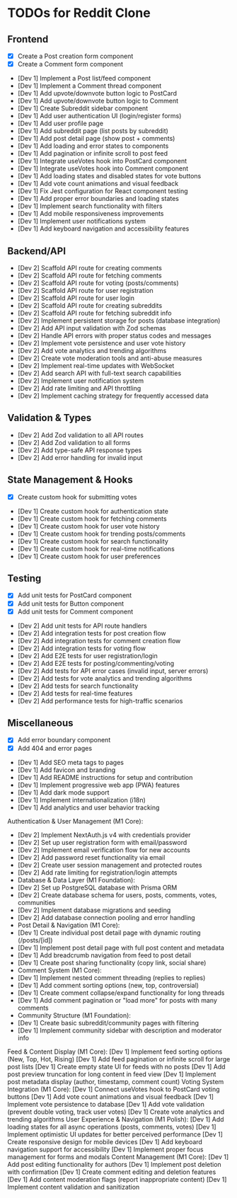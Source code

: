 # TODOs for Reddit Clone

## Frontend
- [x] Create a Post creation form component
- [x] Create a Comment form component
- [Dev 1] Implement a Post list/feed component
- [Dev 1] Implement a Comment thread component
- [Dev 1] Add upvote/downvote button logic to PostCard
- [Dev 1] Add upvote/downvote button logic to Comment
- [Dev 1] Create Subreddit sidebar component
- [Dev 1] Add user authentication UI (login/register forms)
- [Dev 1] Add user profile page
- [Dev 1] Add subreddit page (list posts by subreddit)
- [Dev 1] Add post detail page (show post + comments)
- [Dev 1] Add loading and error states to components
- [Dev 1] Add pagination or infinite scroll to post feed
- [Dev 1] Integrate useVotes hook into PostCard component
- [Dev 1] Integrate useVotes hook into Comment component
- [Dev 1] Add loading states and disabled states for vote buttons
- [Dev 1] Add vote count animations and visual feedback
- [Dev 1] Fix Jest configuration for React component testing
- [Dev 1] Add proper error boundaries and loading states
- [Dev 1] Implement search functionality with filters
- [Dev 1] Add mobile responsiveness improvements
- [Dev 1] Implement user notifications system
- [Dev 1] Add keyboard navigation and accessibility features

## Backend/API
- [Dev 2] Scaffold API route for creating comments
- [Dev 2] Scaffold API route for fetching comments
- [Dev 2] Scaffold API route for voting (posts/comments)
- [Dev 2] Scaffold API route for user registration
- [Dev 2] Scaffold API route for user login
- [Dev 2] Scaffold API route for creating subreddits
- [Dev 2] Scaffold API route for fetching subreddit info
- [Dev 2] Implement persistent storage for posts (database integration)
- [Dev 2] Add API input validation with Zod schemas
- [Dev 2] Handle API errors with proper status codes and messages
- [Dev 2] Implement vote persistence and user vote history
- [Dev 2] Add vote analytics and trending algorithms
- [Dev 2] Create vote moderation tools and anti-abuse measures
- [Dev 2] Implement real-time updates with WebSocket
- [Dev 2] Add search API with full-text search capabilities
- [Dev 2] Implement user notification system
- [Dev 2] Add rate limiting and API throttling
- [Dev 2] Implement caching strategy for frequently accessed data

## Validation & Types
- [Dev 2] Add Zod validation to all API routes
- [Dev 2] Add Zod validation to all forms
- [Dev 2] Add type-safe API response types
- [Dev 2] Add error handling for invalid input

## State Management & Hooks
- [x] Create custom hook for submitting votes
- [Dev 1] Create custom hook for authentication state
- [Dev 1] Create custom hook for fetching comments
- [Dev 1] Create custom hook for user vote history
- [Dev 1] Create custom hook for trending posts/comments
- [Dev 1] Create custom hook for search functionality
- [Dev 1] Create custom hook for real-time notifications
- [Dev 1] Create custom hook for user preferences

## Testing
- [x] Add unit tests for PostCard component
- [x] Add unit tests for Button component
- [x] Add unit tests for Comment component
- [Dev 2] Add unit tests for API route handlers
- [Dev 2] Add integration tests for post creation flow
- [Dev 2] Add integration tests for comment creation flow
- [Dev 2] Add integration tests for voting flow
- [Dev 2] Add E2E tests for user registration/login
- [Dev 2] Add E2E tests for posting/commenting/voting
- [Dev 2] Add tests for API error cases (invalid input, server errors)
- [Dev 2] Add tests for vote analytics and trending algorithms
- [Dev 2] Add tests for search functionality
- [Dev 2] Add tests for real-time features
- [Dev 2] Add performance tests for high-traffic scenarios

## Miscellaneous
- [x] Add error boundary component
- [x] Add 404 and error pages
- [Dev 1] Add SEO meta tags to pages
- [Dev 1] Add favicon and branding
- [Dev 1] Add README instructions for setup and contribution
- [Dev 1] Implement progressive web app (PWA) features
- [Dev 1] Add dark mode support
- [Dev 1] Implement internationalization (i18n)
- [Dev 1] Add analytics and user behavior tracking

Authentication & User Management (M1 Core):
- [Dev 2] Implement NextAuth.js v4 with credentials provider
- [Dev 2] Set up user registration form with email/password
- [Dev 2] Implement email verification flow for new accounts
- [Dev 2] Add password reset functionality via email
- [Dev 2] Create user session management and protected routes
- [Dev 2] Add rate limiting for registration/login attempts
- Database & Data Layer (M1 Foundation):
- [Dev 2] Set up PostgreSQL database with Prisma ORM
- [Dev 2] Create database schema for users, posts, comments, votes, communities
- [Dev 2] Implement database migrations and seeding
- [Dev 2] Add database connection pooling and error handling
- Post Detail & Navigation (M1 Core):
- [Dev 1] Create individual post detail page with dynamic routing (/posts/[id])
- [Dev 1] Implement post detail page with full post content and metadata
- [Dev 1] Add breadcrumb navigation from feed to post detail
- [Dev 1] Create post sharing functionality (copy link, social share)
- Comment System (M1 Core):
- [Dev 1] Implement nested comment threading (replies to replies)
- [Dev 1] Add comment sorting options (new, top, controversial)
- [Dev 1] Create comment collapse/expand functionality for long threads
- [Dev 1] Add comment pagination or "load more" for posts with many comments
- Community Structure (M1 Foundation):
- [Dev 1] Create basic subreddit/community pages with filtering
- [Dev 1] Implement community sidebar with description and moderator info

Feed & Content Display (M1 Core):
[Dev 1] Implement feed sorting options (New, Top, Hot, Rising)
[Dev 1] Add feed pagination or infinite scroll for large post lists
[Dev 1] Create empty state UI for feeds with no posts
[Dev 1] Add post preview truncation for long content in feed view
[Dev 1] Implement post metadata display (author, timestamp, comment count)
Voting System Integration (M1 Core):
[Dev 1] Connect useVotes hook to PostCard voting buttons
[Dev 1] Add vote count animations and visual feedback
[Dev 1] Implement vote persistence to database
[Dev 1] Add vote validation (prevent double voting, track user votes)
[Dev 1] Create vote analytics and trending algorithms
User Experience & Navigation (M1 Polish):
[Dev 1] Add loading states for all async operations (posts, comments, votes)
[Dev 1] Implement optimistic UI updates for better perceived performance
[Dev 1] Create responsive design for mobile devices
[Dev 1] Add keyboard navigation support for accessibility
[Dev 1] Implement proper focus management for forms and modals
Content Management (M1 Core):
[Dev 1] Add post editing functionality for authors
[Dev 1] Implement post deletion with confirmation
[Dev 1] Create comment editing and deletion features
[Dev 1] Add content moderation flags (report inappropriate content)
[Dev 1] Implement content validation and sanitization